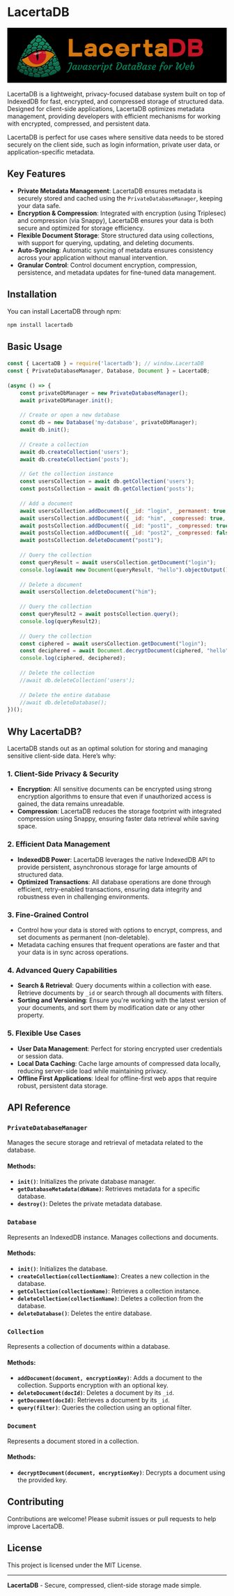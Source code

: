 # LacertaDB

![LacertaDB Javascript Logo](https://raw.githubusercontent.com/pixa-pics/lacertadb/refs/heads/main/lacerta.png)

LacertaDB is a lightweight, privacy-focused database system built on top of IndexedDB for fast, encrypted, and compressed storage of structured data. Designed for client-side applications, LacertaDB optimizes metadata management, providing developers with efficient mechanisms for working with encrypted, compressed, and persistent data.

LacertaDB is perfect for use cases where sensitive data needs to be stored securely on the client side, such as login information, private user data, or application-specific metadata.

## Key Features

- **Private Metadata Management**: LacertaDB ensures metadata is securely stored and cached using the `PrivateDatabaseManager`, keeping your data safe.
- **Encryption & Compression**: Integrated with encryption (using Triplesec) and compression (via Snappy), LacertaDB ensures your data is both secure and optimized for storage efficiency.
- **Flexible Document Storage**: Store structured data using collections, with support for querying, updating, and deleting documents.
- **Auto-Syncing**: Automatic syncing of metadata ensures consistency across your application without manual intervention.
- **Granular Control**: Control document encryption, compression, persistence, and metadata updates for fine-tuned data management.

## Installation

You can install LacertaDB through npm:

```bash
npm install lacertadb
```

## Basic Usage

```javascript
const { LacertaDB } = require('lacertadb'); // window.LacertaDB
const { PrivateDatabaseManager, Database, Document } = LacertaDB;

(async () => {
    const privateDbManager = new PrivateDatabaseManager();
    await privateDbManager.init();

    // Create or open a new database
    const db = new Database('my-database', privateDbManager);
    await db.init();

    // Create a collection
    await db.createCollection('users');
    await db.createCollection('posts');

    // Get the collection instance
    const usersCollection = await db.getCollection('users');
    const postsCollection = await db.getCollection('posts');

    // Add a document
    await usersCollection.addDocument({ _id: "login", _permanent: true, data: { name: new Uint8Array(9) } }, "hello");
    await usersCollection.addDocument({ _id: "him", _compressed: true, data: { name: 'John Doe', email: 'john@example.com' } });
    await postsCollection.addDocument({ _id: "post1", _compressed: true, data: { body: "...", author: "him", data: new Uint32Array(4) } });
    await postsCollection.addDocument({ _id: "post2", _compressed: false, data: { body: "-", author: "him", data: new Uint32Array(8) } });
    await postsCollection.deleteDocument("post1");

    // Query the collection
    const queryResult = await usersCollection.getDocument("login");
    console.log(await new Document(queryResult, "hello").objectOutput());

    // Delete a document
    await usersCollection.deleteDocument("him");

    // Query the collection
    const queryResult2 = await postsCollection.query();
    console.log(queryResult2);

    // Query the collection
    const ciphered = await usersCollection.getDocument("login");
    const deciphered = await Document.decryptDocument(ciphered, "hello");
    console.log(ciphered, deciphered);

    // Delete the collection
    //await db.deleteCollection('users');

    // Delete the entire database
    //await db.deleteDatabase();
})();
```

## Why LacertaDB?

LacertaDB stands out as an optimal solution for storing and managing sensitive client-side data. Here’s why:

### 1. **Client-Side Privacy & Security**
   - **Encryption**: All sensitive documents can be encrypted using strong encryption algorithms to ensure that even if unauthorized access is gained, the data remains unreadable.
   - **Compression**: LacertaDB reduces the storage footprint with integrated compression using Snappy, ensuring faster data retrieval while saving space.

### 2. **Efficient Data Management**
   - **IndexedDB Power**: LacertaDB leverages the native IndexedDB API to provide persistent, asynchronous storage for large amounts of structured data.
   - **Optimized Transactions**: All database operations are done through efficient, retry-enabled transactions, ensuring data integrity and robustness even in challenging environments.

### 3. **Fine-Grained Control**
   - Control how your data is stored with options to encrypt, compress, and set documents as permanent (non-deletable).
   - Metadata caching ensures that frequent operations are faster and that your data is in sync across operations.

### 4. **Advanced Query Capabilities**
   - **Search & Retrieval**: Query documents within a collection with ease. Retrieve documents by `_id` or search through all documents with filters.
   - **Sorting and Versioning**: Ensure you're working with the latest version of your documents, and sort them by modification date or any other property.

### 5. **Flexible Use Cases**
   - **User Data Management**: Perfect for storing encrypted user credentials or session data.
   - **Local Data Caching**: Cache large amounts of compressed data locally, reducing server-side load while maintaining privacy.
   - **Offline First Applications**: Ideal for offline-first web apps that require robust, persistent data storage.

## API Reference

### `PrivateDatabaseManager`
Manages the secure storage and retrieval of metadata related to the database.

#### Methods:
- **`init()`**: Initializes the private database manager.
- **`getDatabaseMetadata(dbName)`**: Retrieves metadata for a specific database.
- **`destroy()`**: Deletes the private metadata database.

### `Database`
Represents an IndexedDB instance. Manages collections and documents.

#### Methods:
- **`init()`**: Initializes the database.
- **`createCollection(collectionName)`**: Creates a new collection in the database.
- **`getCollection(collectionName)`**: Retrieves a collection instance.
- **`deleteCollection(collectionName)`**: Deletes a collection from the database.
- **`deleteDatabase()`**: Deletes the entire database.

### `Collection`
Represents a collection of documents within a database.

#### Methods:
- **`addDocument(document, encryptionKey)`**: Adds a document to the collection. Supports encryption with an optional key.
- **`deleteDocument(docId)`**: Deletes a document by its `_id`.
- **`getDocument(docId)`**: Retrieves a document by its `_id`.
- **`query(filter)`**: Queries the collection using an optional filter.

### `Document`
Represents a document stored in a collection.

#### Methods:
- **`decryptDocument(document, encryptionKey)`**: Decrypts a document using the provided key.

## Contributing

Contributions are welcome! Please submit issues or pull requests to help improve LacertaDB. 

## License

This project is licensed under the MIT License.

---

**LacertaDB** - Secure, compressed, client-side storage made simple.
